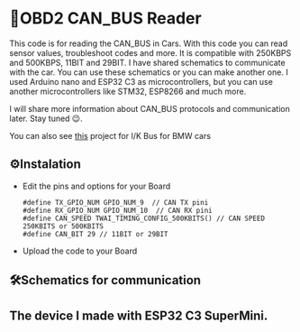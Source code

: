 # 🚗OBD2 CAN_BUS Reader

This code is for reading the CAN_BUS in Cars. With this code you can read sensor values, troubleshoot codes and more. It is compatible with 250KBPS and 500KBPS, 11BIT and 29BIT.
I have shared schematics to communicate with the car. You can use these schematics or you can make another one. I used Arduino nano and ESP32 C3 as microcontrollers, but you can use another microcontrollers like STM32, ESP8266 and much more.

I will share more information about CAN_BUS protocols and communication later. Stay tuned 😉.

You can also see [this](https://github.com/muki01/I-K_Bus) project for I/K Bus for BMW cars

## ⚙️Instalation
* Edit the pins and options for your Board
     ~~~
     #define TX_GPIO_NUM GPIO_NUM_9  // CAN TX pini
     #define RX_GPIO_NUM GPIO_NUM_10  // CAN RX pini
     #define CAN_SPEED TWAI_TIMING_CONFIG_500KBITS() // CAN SPEED 250KBITS or 500KBITS 
     #define CAN_BIT 29 // 11BIT or 29BIT
     ~~~
* Upload the code to your Board


## 🛠️Schematics for communication

## The device I made with ESP32 C3 SuperMini.
